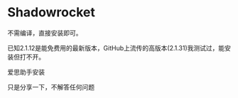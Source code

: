 # Shadowrocket
不需编译，直接安装即可。

已知2.1.12是能免费用的最新版本，GitHub上流传的高版本(2.1.31)我测试过，能安装但打不开。

爱思助手安装

只是分享一下，不解答任何问题

